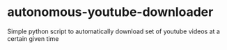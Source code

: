 # autonomous-youtube-downloader
Simple python script to automatically download set of youtube videos at a certain given time
